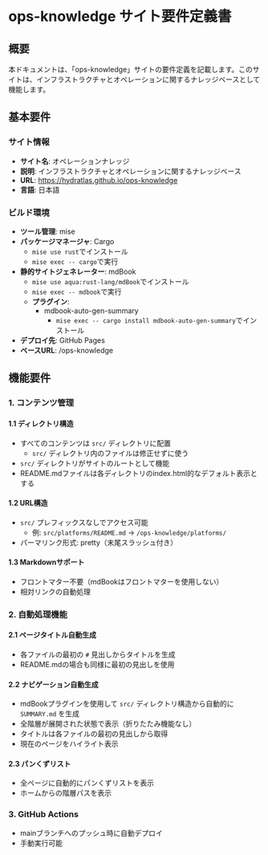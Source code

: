 # ops-knowledge サイト要件定義書

## 概要

本ドキュメントは、「ops-knowledge」サイトの要件定義を記載します。このサイトは、インフラストラクチャとオペレーションに関するナレッジベースとして機能します。

## 基本要件

### サイト情報
- **サイト名**: オペレーションナレッジ
- **説明**: インフラストラクチャとオペレーションに関するナレッジベース
- **URL**: https://hydratlas.github.io/ops-knowledge
- **言語**: 日本語

### ビルド環境
- **ツール管理**: mise
- **パッケージマネージャ**: Cargo
  - `mise use rust`でインストール
  - `mise exec -- cargo`で実行
- **静的サイトジェネレーター**: mdBook
  - `mise use aqua:rust-lang/mdBook`でインストール
  - `mise exec -- mdbook`で実行
  - **プラグイン**:
    - mdbook-auto-gen-summary
      - `mise exec -- cargo install mdbook-auto-gen-summary`でインストール
- **デプロイ先**: GitHub Pages
- **ベースURL**: /ops-knowledge

## 機能要件

### 1. コンテンツ管理

#### 1.1 ディレクトリ構造
- すべてのコンテンツは `src/` ディレクトリに配置
  - `src/` ディレクトリ内のファイルは修正せずに使う
- `src/` ディレクトリがサイトのルートとして機能
- README.mdファイルは各ディレクトリのindex.html的なデフォルト表示とする

#### 1.2 URL構造
- `src/` プレフィックスなしでアクセス可能
  - 例: `src/platforms/README.md` → `/ops-knowledge/platforms/`
- パーマリンク形式: pretty（末尾スラッシュ付き）

#### 1.3 Markdownサポート
- フロントマター不要（mdBookはフロントマターを使用しない）
- 相対リンクの自動処理

### 2. 自動処理機能

#### 2.1 ページタイトル自動生成
- 各ファイルの最初の `#` 見出しからタイトルを生成
- README.mdの場合も同様に最初の見出しを使用

#### 2.2 ナビゲーション自動生成
- mdBookプラグインを使用して `src/` ディレクトリ構造から自動的に `SUMMARY.md` を生成
- 全階層が展開された状態で表示（折りたたみ機能なし）
- タイトルは各ファイルの最初の見出しから取得
- 現在のページをハイライト表示

#### 2.3 パンくずリスト
- 全ページに自動的にパンくずリストを表示
- ホームからの階層パスを表示

### 3. GitHub Actions
- mainブランチへのプッシュ時に自動デプロイ
- 手動実行可能